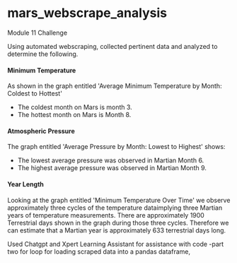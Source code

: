 # mars_webscrape_analysis
Module 11 Challenge 

Using automated webscraping, collected pertinent data and analyzed to determine the following.

#### Minimum Temperature

As shown in the graph entitled 'Average Minimum Temperature by Month: Coldest to Hottest' 
- The coldest month on Mars is month 3. 
- The hottest month on Mars is Month 8.

#### Atmospheric Pressure

The graph entitled 'Average Pressure by Month: Lowest to Highest' shows:
- The lowest average pressure was observed in Martian Month 6. 
- The highest average pressure was observed in Martian Month 9.

#### Year Length

Looking at the graph entitled 'Minimum Temperature Over Time' we observe approximately three cycles of the temperature dataimplying three Martian years of temperature measurements. There are approximately 1900 Terrestrial days shown in the graph during those three cycles. Therefore we can estimate that a Martian year is approximately 633 terrestrial days long. 


Used Chatgpt and Xpert Learning Assistant for assistance with code -part two for loop for loading scraped data into a pandas dataframe, 
